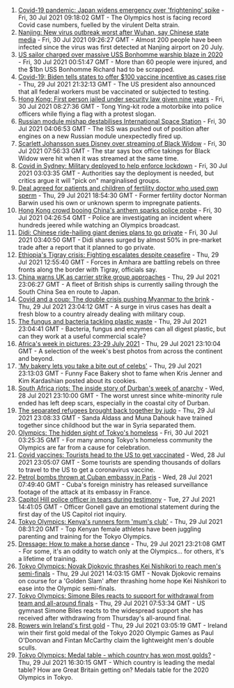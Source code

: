 1. [Covid-19 pandemic: Japan widens emergency over 'frightening' spike](https://www.bbc.co.uk/news/world-asia-58024158) - Fri, 30 Jul 2021 09:18:02 GMT - The Olympics host is facing record Covid case numbers, fuelled by the virulent Delta strain.
2. [Nanjing: New virus outbreak worst after Wuhan, say Chinese state media](https://www.bbc.co.uk/news/world-asia-china-58021911) - Fri, 30 Jul 2021 09:26:27 GMT - Almost 200 people have been infected since the virus was first detected at Nanjing airport on 20 July.
3. [US sailor charged over massive USS Bonhomme warship blaze in 2020](https://www.bbc.co.uk/news/world-us-canada-58021390) - Fri, 30 Jul 2021 00:51:47 GMT - More than 60 people were injured, and the $1bn USS Bonhomme Richard had to be scrapped.
4. [Covid-19: Biden tells states to offer $100 vaccine incentive as cases rise](https://www.bbc.co.uk/news/world-us-canada-58020090) - Thu, 29 Jul 2021 21:32:13 GMT - The US president also announced that all federal workers must be vaccinated or subjected to testing.
5. [Hong Kong: First person jailed under security law given nine years](https://www.bbc.co.uk/news/world-asia-china-58022072) - Fri, 30 Jul 2021 08:27:36 GMT - Tong Ying-kit rode a motorbike into police officers while flying a flag with a protest slogan.
6. [Russian module mishap destabilises International Space Station](https://www.bbc.co.uk/news/science-environment-58021394) - Fri, 30 Jul 2021 04:06:53 GMT - The ISS was pushed out of position after engines on a new Russian module unexpectedly fired up.
7. [Scarlett Johansson sues Disney over streaming of Black Widow](https://www.bbc.co.uk/news/world-us-canada-58017445) - Fri, 30 Jul 2021 07:56:33 GMT - The star says box office takings for Black Widow were hit when it was streamed at the same time.
8. [Covid in Sydney: Military deployed to help enforce lockdown](https://www.bbc.co.uk/news/world-australia-58021718) - Fri, 30 Jul 2021 03:03:35 GMT - Authorities say the deployment is needed, but critics argue it will "pick on" marginalised groups.
9. [Deal agreed for patients and children of fertility doctor who used own sperm](https://www.bbc.co.uk/news/world-us-canada-58017079) - Thu, 29 Jul 2021 18:54:30 GMT - Former fertility doctor Norman Barwin used his own or unknown sperm to impregnate patients.
10. [Hong Kong crowd booing China's anthem sparks police probe](https://www.bbc.co.uk/news/world-asia-china-58022068) - Fri, 30 Jul 2021 04:26:54 GMT - Police are investigating an incident where hundreds jeered while watching an Olympics broadcast.
11. [Didi: Chinese ride-hailing giant denies plans to go private](https://www.bbc.co.uk/news/business-58021828) - Fri, 30 Jul 2021 03:40:50 GMT - Didi shares surged by almost 50% in pre-market trade after a report that it planned to go private.
12. [Ethiopia's Tigray crisis: Fighting escalates despite ceasefire](https://www.bbc.co.uk/news/world-africa-58013100) - Thu, 29 Jul 2021 12:55:40 GMT - Forces in Amhara are battling rebels on three fronts along the border with Tigray, officials say.
13. [China warns UK as carrier strike group approaches](https://www.bbc.co.uk/news/world-asia-58015367) - Thu, 29 Jul 2021 23:06:27 GMT - A fleet of British ships is currently sailing through the South China Sea en route to Japan.
14. [Covid and a coup: The double crisis pushing Myanmar to the brink](https://www.bbc.co.uk/news/world-asia-57993930) - Thu, 29 Jul 2021 23:04:12 GMT - A surge in virus cases has dealt a fresh blow to a country already dealing with military coup.
15. [The fungus and bacteria tackling plastic waste](https://www.bbc.co.uk/news/business-57733178) - Thu, 29 Jul 2021 23:04:41 GMT - Bacteria, fungus and enzymes can all digest plastic, but can they work at a useful commercial scale?
16. [Africa's week in pictures: 23-29 July 2021](https://www.bbc.co.uk/news/world-africa-58012834) - Thu, 29 Jul 2021 23:10:04 GMT - A selection of the week's best photos from across the continent and beyond.
17. ['My bakery lets you take a bite out of celebs'](https://www.bbc.co.uk/news/business-57865991) - Thu, 29 Jul 2021 23:13:03 GMT - Funny Face Bakery shot to fame when Kris Jenner and Kim Kardashian posted about its cookies.
18. [South Africa riots: The inside story of Durban's week of anarchy](https://www.bbc.co.uk/news/world-africa-57996373) - Wed, 28 Jul 2021 23:10:00 GMT - The worst unrest since white-minority rule ended has left deep scars, especially in the coastal city of Durban.
19. [The separated refugees brought back together by judo](https://www.bbc.co.uk/news/world-58020945) - Thu, 29 Jul 2021 23:08:33 GMT - Sanda Aldass and Muna Dahouk have trained together since childhood but the war in Syria separated them.
20. [Olympics: The hidden sight of Tokyo's homeless](https://www.bbc.co.uk/news/world-asia-58016848) - Fri, 30 Jul 2021 03:25:35 GMT - For many among Tokyo's homeless community the Olympics are far from a cause for celebration.
21. [Covid vaccines: Tourists head to the US to get vaccinated](https://www.bbc.co.uk/news/world-us-canada-58004253) - Wed, 28 Jul 2021 23:05:07 GMT - Some tourists are spending thousands of dollars to travel to the US to get a coronavirus vaccine.
22. [Petrol bombs thrown at Cuban embassy in Paris](https://www.bbc.co.uk/news/world-57995485) - Wed, 28 Jul 2021 07:49:40 GMT - Cuba's foreign ministry has released surveillance footage of the attack at its embassy in France.
23. [Capitol Hill police officer in tears during testimony](https://www.bbc.co.uk/news/world-us-canada-57989607) - Tue, 27 Jul 2021 14:41:05 GMT - Officer Gonell gave an emotional statement during the first day of the US Capitol riot inquiry.
24. [Tokyo Olympics: Kenya's runners form 'mum's club'](https://www.bbc.co.uk/sport/av/africa/58010722) - Thu, 29 Jul 2021 08:31:20 GMT - Top Kenyan female athletes have been juggling parenting and training for the Tokyo Olympics.
25. [Dressage: How to make a horse dance](https://www.bbc.co.uk/news/newsbeat-57999120) - Thu, 29 Jul 2021 23:21:08 GMT - For some, it's an oddity to watch only at the Olympics... for others, it's a lifetime of training.
26. [Tokyo Olympics: Novak Djokovic thrashes Kei Nishikori to reach men's semi-finals](https://www.bbc.co.uk/sport/olympics/58010246) - Thu, 29 Jul 2021 14:03:15 GMT - Novak Djokovic remains on course for a 'Golden Slam' after thrashing home hope Kei Nishikori to ease into the Olympic semi-finals.
27. [Tokyo Olympics: Simone Biles reacts to support for withdrawal from team and all-around finals](https://www.bbc.co.uk/sport/olympics/58008278) - Thu, 29 Jul 2021 07:53:34 GMT - US gymnast Simone Biles reacts to the widespread support she has received after withdrawing from Thursday's all-around final.
28. [Rowers win Ireland's first gold](https://www.bbc.co.uk/sport/olympics/58007573) - Thu, 29 Jul 2021 03:05:19 GMT - Ireland win their first gold medal of the Tokyo 2020 Olympic Games as Paul O'Donovan and Fintan McCarthy claim the lightweight men's double sculls.
29. [Tokyo Olympics: Medal table - which country has won most golds?](https://www.bbc.co.uk/sport/olympics/57836709) - Thu, 29 Jul 2021 16:30:15 GMT - Which country is leading the medal table? How are Great Britain getting on? Medals table for the 2020 Olympics in Tokyo.
